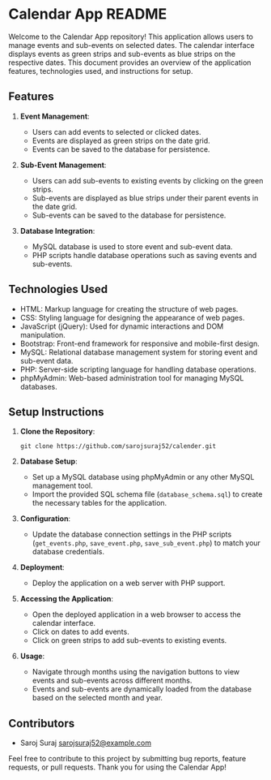 # Calendar App README

Welcome to the Calendar App repository! This application allows users to manage events and sub-events on selected dates. The calendar interface displays events as green strips and sub-events as blue strips on the respective dates. This document provides an overview of the application features, technologies used, and instructions for setup.

## Features

1. **Event Management**:
   - Users can add events to selected or clicked dates.
   - Events are displayed as green strips on the date grid.
   - Events can be saved to the database for persistence.

2. **Sub-Event Management**:
   - Users can add sub-events to existing events by clicking on the green strips.
   - Sub-events are displayed as blue strips under their parent events in the date grid.
   - Sub-events can be saved to the database for persistence.

3. **Database Integration**:
   - MySQL database is used to store event and sub-event data.
   - PHP scripts handle database operations such as saving events and sub-events.

## Technologies Used

- HTML: Markup language for creating the structure of web pages.
- CSS: Styling language for designing the appearance of web pages.
- JavaScript (jQuery): Used for dynamic interactions and DOM manipulation.
- Bootstrap: Front-end framework for responsive and mobile-first design.
- MySQL: Relational database management system for storing event and sub-event data.
- PHP: Server-side scripting language for handling database operations.
- phpMyAdmin: Web-based administration tool for managing MySQL databases.

## Setup Instructions

1. **Clone the Repository**:
   ```
   git clone https://github.com/sarojsuraj52/calender.git
   ```

2. **Database Setup**:
   - Set up a MySQL database using phpMyAdmin or any other MySQL management tool.
   - Import the provided SQL schema file (`database_schema.sql`) to create the necessary tables for the application.

3. **Configuration**:
   - Update the database connection settings in the PHP scripts (`get_events.php`, `save_event.php`, `save_sub_event.php`) to match your database credentials.

4. **Deployment**:
   - Deploy the application on a web server with PHP support.

5. **Accessing the Application**:
   - Open the deployed application in a web browser to access the calendar interface.
   - Click on dates to add events.
   - Click on green strips to add sub-events to existing events.

6. **Usage**:
   - Navigate through months using the navigation buttons to view events and sub-events across different months.
   - Events and sub-events are dynamically loaded from the database based on the selected month and year.

## Contributors

- Saroj Suraj <sarojsuraj52@example.com>

Feel free to contribute to this project by submitting bug reports, feature requests, or pull requests. Thank you for using the Calendar App!
